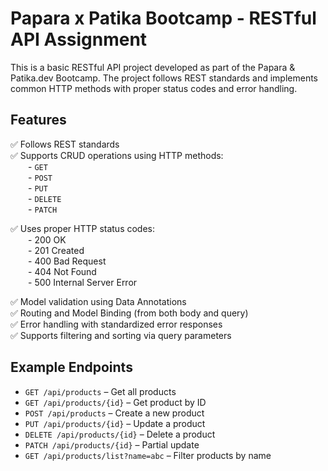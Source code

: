# Papara x Patika Bootcamp - RESTful API Assignment

This is a basic RESTful API project developed as part of the Papara & Patika.dev Bootcamp. The project follows REST standards and implements common HTTP methods with proper status codes and error handling.

##  Features

✅ Follows REST standards  
✅ Supports CRUD operations using HTTP methods:  
  - `GET`  
  - `POST`  
  - `PUT`  
  - `DELETE`  
  - `PATCH`  

✅ Uses proper HTTP status codes:  
  - 200 OK  
  - 201 Created  
  - 400 Bad Request  
  - 404 Not Found  
  - 500 Internal Server Error  

✅ Model validation using Data Annotations  
✅ Routing and Model Binding (from both body and query)  
✅ Error handling with standardized error responses  
✅ Supports filtering and sorting via query parameters

##  Example Endpoints

- `GET /api/products` – Get all products  
- `GET /api/products/{id}` – Get product by ID  
- `POST /api/products` – Create a new product  
- `PUT /api/products/{id}` – Update a product  
- `DELETE /api/products/{id}` – Delete a product  
- `PATCH /api/products/{id}` – Partial update  
- `GET /api/products/list?name=abc` – Filter products by name


